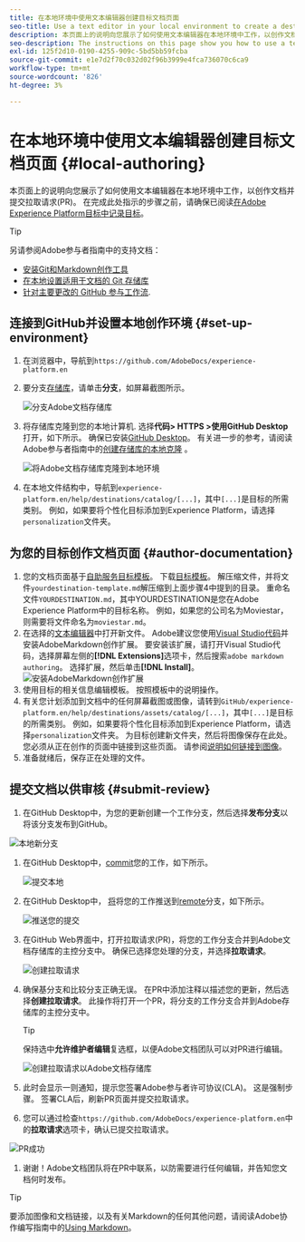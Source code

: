 ```yaml
---
title: 在本地环境中使用文本编辑器创建目标文档页面
seo-title: Use a text editor in your local environment to create a destination documentation page
description: 本页面上的说明向您展示了如何使用文本编辑器在本地环境中工作，以创作文档并提交拉取请求。
seo-description: The instructions on this page show you how to use a text editor to work in your local environment to author documentation and submit a pull request.
exl-id: 125f2d10-0190-4255-909c-5bd5bb59fcba
source-git-commit: e1e7d2f70c032d02f96b3999e4fca736070c6ca9
workflow-type: tm+mt
source-wordcount: '826'
ht-degree: 3%

---
```


# 在本地环境中使用文本编辑器创建目标文档页面 {#local-authoring}

本页面上的说明向您展示了如何使用文本编辑器在本地环境中工作，以创作文档并提交拉取请求(PR)。 在完成此处指示的步骤之前，请确保已阅读[在Adobe Experience Platform目标中记录目标](./documentation-instructions.md)。

>[!TIP]
>
>另请参阅Adobe参与者指南中的支持文档：
>* [安装Git和Markdown创作工具](https://experienceleague.adobe.com/docs/contributor/contributor-guide/setup/install-tools.html?lang=en)
>* [在本地设置适用于文档的 Git 存储库](https://experienceleague.adobe.com/docs/contributor/contributor-guide/setup/local-repo.html?lang=en)
>* [针对主要更改的 GitHub 参与工作流](https://experienceleague.adobe.com/docs/contributor/contributor-guide/setup/full-workflow.html?lang=en).


## 连接到GitHub并设置本地创作环境 {#set-up-environment}

1. 在浏览器中，导航到`https://github.com/AdobeDocs/experience-platform.en`
2. 要分支[存储库](https://experienceleague.adobe.com/docs/contributor/contributor-guide/setup/local-repo.html?lang=en#fork-the-repository)，请单击&#x200B;**分支**，如屏幕截图所示。

   ![分支Adobe文档存储库](./assets/ssd-fork-repo.png)

3. 将存储库克隆到您的本地计算机. 选择&#x200B;**代码> HTTPS >使用GitHub Desktop**&#x200B;打开，如下所示。 确保已安装[GitHub Desktop](https://desktop.github.com/)。 有关进一步的参考，请阅读Adobe参与者指南中的[创建存储库的本地克隆](https://experienceleague.adobe.com/docs/contributor/contributor-guide/setup/local-repo.html?lang=en#create-a-local-clone-of-the-repository) 。

   ![将Adobe文档存储库克隆到本地环境](./assets/clone-local.png)

4. 在本地文件结构中，导航到`experience-platform.en/help/destinations/catalog/[...]`，其中`[...]`是目标的所需类别。 例如，如果要将个性化目标添加到Experience Platform，请选择`personalization`文件夹。

## 为您的目标创作文档页面 {#author-documentation}

1. 您的文档页面基于[自助服务目标模板](./self-service-template.md)。 下载[目标模板](assets/yourdestination-template.zip)。 解压缩文件，并将文件`yourdestination-template.md`解压缩到上面步骤4中提到的目录。  重命名文件`YOURDESTINATION.md`，其中YOURDESTINATION是您在Adobe Experience Platform中的目标名称。 例如，如果您的公司名为Moviestar，则需要将文件命名为`moviestar.md`。
2. 在选择的[文本编辑器](https://experienceleague.adobe.com/docs/contributor/contributor-guide/setup/install-tools.html?lang=en#understand-markdown-editors)中打开新文件。 Adobe建议您使用[Visual Studio代码](https://code.visualstudio.com/)并安装AdobeMarkdown创作扩展。 要安装该扩展，请打开Visual Studio代码，选择屏幕左侧的&#x200B;**[!DNL Extensions]**&#x200B;选项卡，然后搜索`adobe markdown authoring`。 选择扩展，然后单击&#x200B;**[!DNL Install]**。
   ![安装AdobeMarkdown创作扩展](./assets/install-adobe-markdown-extension.gif)
3. 使用目标的相关信息编辑模板。 按照模板中的说明操作。
4. 有关您计划添加到文档中的任何屏幕截图或图像，请转到`GitHub/experience-platform.en/help/destinations/assets/catalog/[...]`，其中`[...]`是目标的所需类别。 例如，如果要将个性化目标添加到Experience Platform，请选择`personalization`文件夹。 为目标创建新文件夹，然后将图像保存在此处。 您必须从正在创作的页面中链接到这些页面。 请参阅[说明如何链接到图像](https://experienceleague.adobe.com/docs/contributor/contributor-guide/writing-essentials/linking.html?lang=en#link-to-images)。
5. 准备就绪后，保存正在处理的文件。

## 提交文档以供审核 {#submit-review}

1. 在GitHub Desktop中，为您的更新创建一个工作分支，然后选择&#x200B;**发布分支**&#x200B;以将该分支发布到GitHub。

![本地新分支](./assets/new-branch-local.gif)

1. 在GitHub Desktop中，[commit](https://docs.github.com/en/free-pro-team@latest/github/getting-started-with-github/github-glossary#commit)您的工作，如下所示。

   ![提交本地](./assets/commit-local.png)

1. 在GitHub Desktop中， [将](https://docs.github.com/en/free-pro-team@latest/github/getting-started-with-github/github-glossary#push)将您的工作推送到[remote](https://docs.github.com/en/free-pro-team@latest/github/getting-started-with-github/github-glossary#remote)分支，如下所示。

   ![推送您的提交](./assets/push-local-to-remote.png)

1. 在GitHub Web界面中，打开拉取请求(PR)，将您的工作分支合并到Adobe文档存储库的主控分支中。 确保已选择您处理的分支，并选择&#x200B;**拉取请求**。

   ![创建拉取请求](./assets/ssd-create-pull-request-1.png)

1. 确保基分支和比较分支正确无误。 在PR中添加注释以描述您的更新，然后选择&#x200B;**创建拉取请求**。 此操作将打开一个PR，将分支的工作分支合并到Adobe存储库的主控分支中。
   >[!TIP]
   >
   >保持选中&#x200B;**允许维护者编辑**&#x200B;复选框，以便Adobe文档团队可以对PR进行编辑。

   ![创建拉取请求以Adobe文档存储库](./assets/ssd-create-pull-request-2.png)

1. 此时会显示一则通知，提示您签署Adobe参与者许可协议(CLA)。 这是强制步骤。 签署CLA后，刷新PR页面并提交拉取请求。

1. 您可以通过检查`https://github.com/AdobeDocs/experience-platform.en`中的&#x200B;**拉取请求**&#x200B;选项卡，确认已提交拉取请求。

![PR成功](./assets/ssd-pr-successful.png)

1. 谢谢！Adobe文档团队将在PR中联系，以防需要进行任何编辑，并告知您文档何时发布。

>[!TIP]
>
>要添加图像和文档链接，以及有关Markdown的任何其他问题，请阅读Adobe协作编写指南中的[Using Markdown](https://experienceleague.adobe.com/docs/contributor/contributor-guide/writing-essentials/markdown.html?lang=en)。
